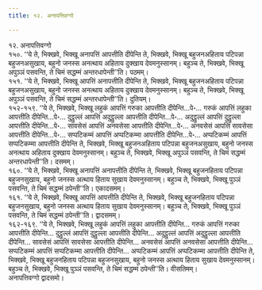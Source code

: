 ```yaml
---
title: १२. अनापत्तिवग्गो

---
```

१२. अनापत्तिवग्गो  
१५०. ‘‘ये ते, भिक्खवे, भिक्खू अनापत्तिं आपत्तीति दीपेन्ति ते, भिक्खवे, भिक्खू बहुजनअहिताय पटिपन्ना बहुजनअसुखाय, बहुनो जनस्स अनत्थाय अहिताय दुक्खाय देवमनुस्सानम्। बहुञ्च ते, भिक्खवे, भिक्खू अपुञ्ञं पसवन्ति, ते चिमं सद्धम्मं अन्तरधापेन्ती’’ति। पठमम्।  
१५१. ‘‘ये ते, भिक्खवे, भिक्खू आपत्तिं अनापत्तीति दीपेन्ति ते, भिक्खवे, भिक्खू बहुजनअहिताय पटिपन्ना बहुजनअसुखाय, बहुनो जनस्स अनत्थाय अहिताय दुक्खाय देवमनुस्सानम्। बहुञ्च ते, भिक्खवे, भिक्खू अपुञ्ञं पसवन्ति, ते चिमं सद्धम्मं अन्तरधापेन्ती’’ति। दुतियम्।  
१५२-१५९. ‘‘ये ते, भिक्खवे, भिक्खू लहुकं आपत्तिं गरुका आपत्तीति दीपेन्ति…पे॰… गरुकं आपत्तिं लहुका आपत्तीति दीपेन्ति…पे॰… दुट्ठुल्लं आपत्तिं अदुट्ठुल्ला आपत्तीति दीपेन्ति…पे॰… अदुट्ठुल्लं आपत्तिं दुट्ठुल्ला आपत्तीति दीपेन्ति…पे॰… सावसेसं आपत्तिं अनवसेसा आपत्तीति दीपेन्ति…पे॰… अनवसेसं आपत्तिं सावसेसा आपत्तीति दीपेन्ति…पे॰… सप्पटिकम्मं आपत्तिं अप्पटिकम्मा आपत्तीति दीपेन्ति…पे॰… अप्पटिकम्मं आपत्तिं सप्पटिकम्मा आपत्तीति दीपेन्ति ते, भिक्खवे, भिक्खू बहुजनअहिताय पटिपन्ना बहुजनअसुखाय, बहुनो जनस्स अनत्थाय अहिताय दुक्खाय देवमनुस्सानम्। बहुञ्च ते, भिक्खवे, भिक्खू अपुञ्ञं पसवन्ति, ते चिमं सद्धम्मं अन्तरधापेन्ती’’ति। दसमम्।  
१६०. ‘‘ये ते, भिक्खवे, भिक्खू अनापत्तिं अनापत्तीति दीपेन्ति ते, भिक्खवे, भिक्खू बहुजनहिताय पटिपन्ना बहुजनसुखाय, बहुनो जनस्स अत्थाय हिताय सुखाय देवमनुस्सानम्। बहुञ्च ते, भिक्खवे, भिक्खू पुञ्ञं पसवन्ति, ते चिमं सद्धम्मं ठपेन्ती’’ति। एकादसमम्।  
१६१. ‘‘ये ते, भिक्खवे, भिक्खू आपत्तिं आपत्तीति दीपेन्ति ते, भिक्खवे, भिक्खू बहुजनहिताय पटिपन्ना बहुजनसुखाय, बहुनो जनस्स अत्थाय हिताय सुखाय देवमनुस्सानम्। बहुञ्च ते, भिक्खवे, भिक्खू पुञ्ञं पसवन्ति, ते चिमं सद्धम्मं ठपेन्ती’’ति। द्वादसमम्।  
१६२-१६९. ‘‘ये ते, भिक्खवे, भिक्खू लहुकं आपत्तिं लहुका आपत्तीति दीपेन्ति… गरुकं आपत्तिं गरुका आपत्तीति दीपेन्ति… दुट्ठुल्लं आपत्तिं दुट्ठुल्ला आपत्तीति दीपेन्ति… अदुट्ठुल्लं आपत्तिं अदुट्ठुल्ला आपत्तीति दीपेन्ति… सावसेसं आपत्तिं सावसेसा आपत्तीति दीपेन्ति… अनवसेसं आपत्तिं अनवसेसा आपत्तीति दीपेन्ति… सप्पटिकम्मं आपत्तिं सप्पटिकम्मा आपत्तीति दीपेन्ति… अप्पटिकम्मं आपत्तिं अप्पटिकम्मा आपत्तीति दीपेन्ति ते, भिक्खवे, भिक्खू बहुजनहिताय पटिपन्ना बहुजनसुखाय, बहुनो जनस्स अत्थाय हिताय सुखाय देवमनुस्सानम्। बहुञ्च ते, भिक्खवे, भिक्खू पुञ्ञं पसवन्ति, ते चिमं सद्धम्मं ठपेन्ती’’ति। वीसतिमम्।  
अनापत्तिवग्गो द्वादसमो।  
